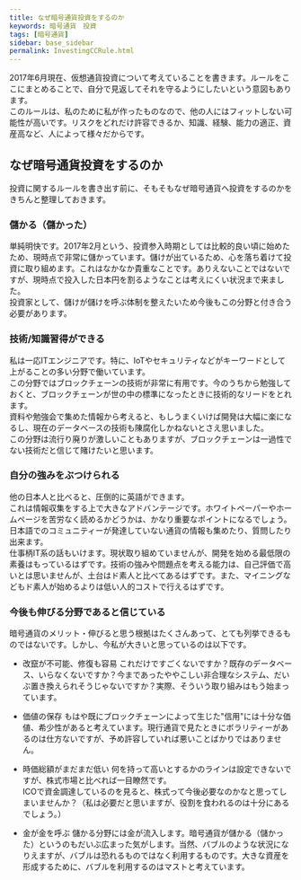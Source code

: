```yaml
---
title: なぜ暗号通貨投資をするのか
keywords: 暗号通貨　投資
tags: [暗号通貨]
sidebar: base_sidebar
permalink: InvestingCCRule.html
---
```


2017年6月現在、仮想通貨投資について考えていることを書きます。ルールをここにまとめることで、自分で見返してそれを守るようにしたいという意図もあります。  
このルールは、私のために私が作ったものなので、他の人にはフィットしない可能性が高いです。リスクをどれだけ許容できるか、知識、経験、能力の適正、資産高など、人によって様々だからです。

## なぜ暗号通貨投資をするのか
投資に関するルールを書き出す前に、そもそもなぜ暗号通貨へ投資をするのかをきちんと整理しておきます。  

### 儲かる（儲かった）
単純明快です。2017年2月という、投資参入時期としては比較的良い頃に始めたため、現時点で非常に儲かっています。儲けが出ているため、心を落ち着けて投資に取り組めます。これはなかなか貴重なことです。ありえないことではないですが、現時点で投入した日本円を割るようなことは考えにくい状況まで来ました。  
投資家として、儲けが儲けを呼ぶ体制を整えたいため今後もこの分野と付き合う必要があります。  

### 技術/知識習得ができる
私は一応ITエンジニアです。特に、IoTやセキュリティなどがキーワードとして上がることの多い分野で働いています。  
この分野ではブロックチェーンの技術が非常に有用です。今のうちから勉強しておくと、ブロックチェーンが世の中の標準になったときに技術的なリードをとれます。  
資料や勉強会で集めた情報から考えると、もしうまくいけば開発は大幅に楽になるし、現在のデータベースの技術も陳腐化しかねないとさえ思いました。  
この分野は流行り廃りが激しいこともありますが、ブロックチェーンは一過性でない技術だと信じて賭けたいと思います。  

### 自分の強みをぶつけられる
他の日本人と比べると、圧倒的に英語ができます。  
これは情報収集をする上で大きなアドバンテージです。ホワイトペーパーやホームページを苦労なく読めるかどうかは、かなり重要なポイントになるでしょう。日本語でのコミュニティーが発達していない通貨の情報も集めたり、質問したり出来ます。  
仕事柄IT系の話もいけます。現状取り組めていませんが、開発を始める最低限の素養はもっているはずです。技術の強みや問題点を考える能力は、自己評価で高いとは思いませんが、土台はド素人と比べてあるはずです。また、マイニングなどもド素人が始めるよりは低い人的コストで行えるはずです。  

### 今後も伸びる分野であると信じている
暗号通貨のメリット・伸びると思う根拠はたくさんあって、とても列挙できるものではないです。しかし、今私が大きいと思っているのは以下です。

- 改竄が不可能、修復も容易
これだけですごくないですか？既存のデータベース、いらなくないですか？今まであったややこしい非合理なシステム、だいぶ置き換えられそうじゃないですか？実際、そういう取り組みはもう始まっています。    

- 価値の保存
もはや既にブロックチェーンによって生じた"信用"には十分な価値、希少性があると考えています。現行通貨で見たときにボラリティーがあるのは仕方ないですが、予め許容していれば悪いことばかりではありません。

- 時価総額がまだまだ低い
何を持って高いとするかのラインは設定できないですが、株式市場と比べれば一目瞭然です。  
ICOで資金調達しているのを見ると、株式って今後必要なのかなと思ってしまいませんか？（私は必要だと思いますが、役割を食われるのは十分にあるでしょう。）

- 金が金を呼ぶ
儲かる分野には金が流入します。暗号通貨が儲かる（儲かった）というのもだいぶ広まった気がします。当然、バブルのような状況になりえますが、バブルは恐れるものではなく利用するものです。大きな資産を形成するために、バブルを利用するのはマストと考えています。  
